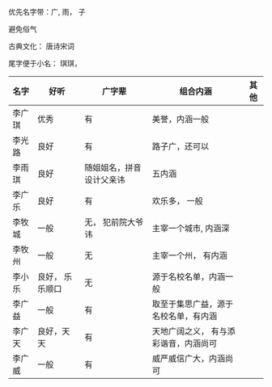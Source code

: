 优先名字带：广,  雨，  子

避免俗气

古典文化： 唐诗宋词

尾字便于小名： 琪琪，


| 名字 | 好听 | 广字辈 | 组合内涵 |其他 |
|-----|----|----|----|---------|
| 李广琪 | 优秀| 有  | 美誉，内涵一般|
|李光路| 良好| 有| 路子广，还可以 | 
|李雨琪| 良好| 随姐姐名，拼音设计父亲讳|五内涵| 
|李广乐|良好|有| 欢乐多， 一般|
|李牧城|一般| 无， 犯前院大爷讳| 主宰一个城市, 内涵深|
|李牧州|一般| 无 | 主宰一个州， 有内涵|
|李小乐|良好， 乐乐顺口| 无| 源于名校名单，内涵一般|
|李广益|一般| 有| 取至于集思广益，源于名校名单，有内涵|
|李广天|良好，天天|有| 天地广阔之义， 有与添彩谐音，内涵尚可|
|李广威|一般|  有 |威严威信广大，内涵尚可|
